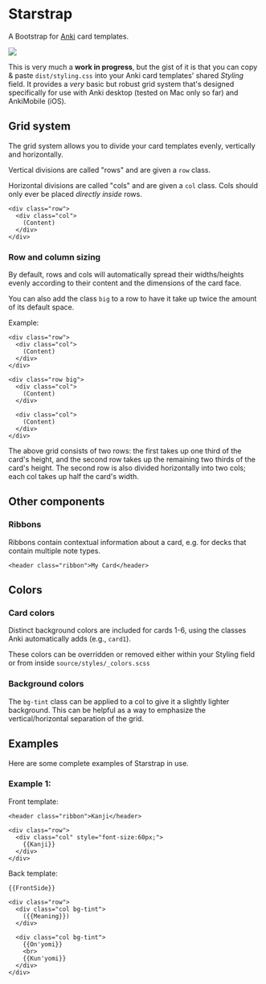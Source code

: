 # Starstrap

A Bootstrap for [Anki](http://ankisrs.net/) card templates.

![](http://i.imgur.com/u0JCeeN.png)

This is very much a **work in progress**, but the gist of it is that you can copy & paste `dist/styling.css` into your Anki card templates' shared _Styling_ field. It provides a _very_ basic but robust grid system that's designed specifically for use with Anki desktop (tested on Mac only so far) and AnkiMobile (iOS).

## Grid system

The grid system allows you to divide your card templates evenly, vertically and horizontally.

Vertical divisions are called "rows" and are given a `row` class.

Horizontal divisions are called "cols" and are given a `col` class. Cols should only ever be placed _directly inside_ rows.

    <div class="row">
      <div class="col">
        (Content)
      </div>
    </div>

### Row and column sizing

By default, rows and cols will automatically spread their widths/heights evenly according to their content and the dimensions of the card face.

You can also add the class `big` to a row to have it take up twice the amount of its default space.

Example:

    <div class="row">
      <div class="col">
        (Content)
      </div>
    </div>

    <div class="row big">
      <div class="col">
        (Content)
      </div>

      <div class="col">
        (Content)
      </div>
    </div>

The above grid consists of two rows: the first takes up one third of the card's height, and the second row takes up the remaining two thirds of the card's height. The second row is also divided horizontally into two cols; each col takes up half the card's width.

## Other components

### Ribbons

Ribbons contain contextual information about a card, e.g. for decks that contain multiple note types.

    <header class="ribbon">My Card</header>

## Colors

### Card colors

Distinct background colors are included for cards 1-6, using the classes Anki automatically adds (e.g., `card1`).

These colors can be overridden or removed either within your Styling field or from inside `source/styles/_colors.scss`

### Background colors

The `bg-tint` class can be applied to a col to give it a slightly lighter background. This can be helpful as a way to emphasize the vertical/horizontal separation of the grid.

## Examples

Here are some complete examples of Starstrap in use.

### Example 1:

Front template:

    <header class="ribbon">Kanji</header>

    <div class="row">
      <div class="col" style="font-size:60px;">
        {{Kanji}}
      </div>
    </div>

Back template:

    {{FrontSide}}

    <div class="row">
      <div class="col bg-tint">
        ({{Meaning}})
      </div>

      <div class="col bg-tint">
        {{On'yomi}}
        <br>
        {{Kun'yomi}}
      </div>
    </div>
